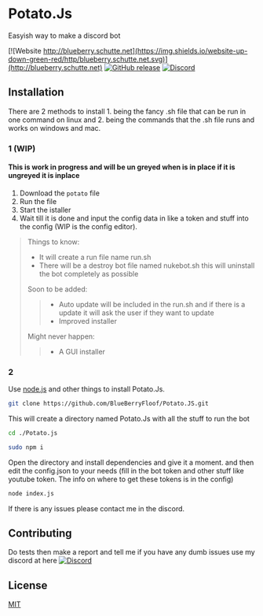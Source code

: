 # Potato.Js

Easyish way to make a discord bot

[![Website http://blueberry.schutte.net](https://img.shields.io/website-up-down-green-red/http/blueberry.schutte.net.svg)](http://blueberry.schutte.net) [![GitHub release](https://img.shields.io/github/release/BlueBerryFloof/Potato.JS.svg)](https://GitHub.com/BlueBerryFloof/Potato.JS/releases/) [![Discord](https://img.shields.io/discord/721527002665975828.svg?label=&logo=discord&logoColor=ffffff&color=7389D8&labelColor=6A7EC2)](https://discord.gg/XN22Nph)


## Installation
There are 2 methods to install 1. being the fancy .sh file that can be run in one command on linux and 2. being the commands that the .sh file runs and works on windows and mac.
### 1 (WIP)
#### This is work in progress and will be un greyed when is in place if it is ungreyed it is inplace
1. Download the `potato` file
2. Run the file
3. Start the istaller
4. Wait till it is done and input the config data in like a token and stuff into the config (WIP is the config editor).

> Things to know:
> * It will create a run file name run.sh
> * There will be a destroy bot file named nukebot.sh this will uninstall the bot completely as possible
>
> Soon to be added:
>> * Auto update will be included in the run.sh and if there is a update it will ask the user if they want to update
>> * Improved installer
>
> Might never happen: 
>> * A GUI installer

### 2
Use [node.js](https://nodejs.org/) and other things to install Potato.Js.

```bash
git clone https://github.com/BlueBerryFloof/Potato.JS.git
```
This will create a directory named Potato.Js with all the stuff to run the bot
```bash
cd ./Potato.js

sudo npm i
```
Open the directory and install dependencies and give it a moment. and then edit the config.json to your needs (fill in the bot token and other stuff like youtube token. The info on where to get these tokens is in the config)
```bash
node index.js
```
If there is any issues please contact me in the discord.

## Contributing
Do tests then make a report and tell me if you have any dumb issues use my discord at here [![Discord](https://img.shields.io/discord/721527002665975828.svg?label=&logo=discord&logoColor=ffffff&color=7389D8&labelColor=6A7EC2)](https://discord.gg/XN22Nph)

## License
[MIT](https://choosealicense.com/licenses/mit/)
